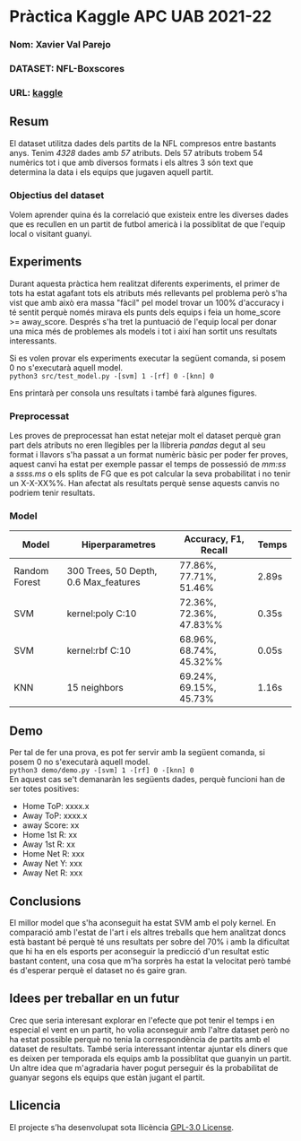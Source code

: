 # Pràctica Kaggle APC UAB 2021-22
### Nom: Xavier Val Parejo
### DATASET: NFL-Boxscores
### URL: [kaggle](https://www.kaggle.com/grayengineering425/nfl-box-scores)
## Resum
El dataset utilitza dades dels partits de la NFL compresos entre bastants anys.
Tenim *4328* dades amb *57* atributs. Dels 57 atributs trobem 54 numèrics tot i que amb diversos formats i els altres 3 són text que determina la data i els equips que jugaven aquell partit.
### Objectius del dataset
Volem aprender quina és la correlació que existeix entre les diverses dades que es recullen en un partit de futbol americà i la possiblitat de que l'equip local o visitant guanyi.

## Experiments
Durant aquesta pràctica hem realitzat diferents experiments, el primer de tots ha estat agafant tots els atributs més rellevants pel problema però s'ha vist que amb això era massa "fàcil" pel model trovar un 100% d'accuracy i té sentit perquè només mirava els punts dels equips i feia un home_score >= away_score. Després s'ha tret la puntuació de l'equip local per donar una mica més de problemes als models i tot i així han sortit uns resultats interessants.

Si es volen provar els experiments executar la següent comanda, si posem 0 no s'executarà aquell model.  
``` python3 src/test_model.py -[svm] 1 -[rf] 0 -[knn] 0 ```

Ens printarà per consola uns resultats i també farà algunes figures.


### Preprocessat
Les proves de preprocessat han estat netejar molt el dataset perquè gran part dels atributs no eren llegibles per la llibreria *pandas* degut al seu format i llavors s'ha passat a un format numèric bàsic per poder fer proves, aquest canvi ha estat per exemple passar el temps de possessió de *mm:ss* a *ssss.ms* o els splits de FG que es pot calcular la seva probabilitat i no tenir un X-X-XX%%.
Han afectat als resultats perquè sense aquests canvis no podriem tenir resultats. 

### Model
| Model | Hiperparametres | Accuracy, F1, Recall | Temps |
| -- | -- | -- | -- |
| Random Forest | 300 Trees, 50 Depth, 0.6 Max_features | 77.86%, 77.71%, 51.46% | 2.89s |
| SVM | kernel:poly C:10 | 72.36%, 72.36%, 47.83%% | 0.35s |
| SVM | kernel:rbf C:10 | 68.96%, 68.74%, 45.32%% | 0.05s |
| KNN | 15 neighbors | 69.24%, 69.15%, 45.73% | 1.16s |

## Demo
Per tal de fer una prova, es pot fer servir amb la següent comanda, si posem 0 no s'executarà aquell model.   
``` python3 demo/demo.py -[svm] 1 -[rf] 0 -[knn] 0 ```  
En aquest cas se't demanaràn les següents dades, perquè funcioni han de ser totes positives:
- Home ToP: xxxx.x
- Away ToP: xxxx.x
- away Score: xx
- Home 1st R: xx
- Away 1st R: xx
- Home Net R: xxx
- Away Net Y: xxx
- Away Net R: xxx

## Conclusions
El millor model que s'ha aconseguit ha estat SVM amb el poly kernel.
En comparació amb l'estat de l'art i els altres treballs que hem analitzat doncs està bastant bé perquè té uns resultats per sobre del 70% i amb la dificultat que hi ha en els esports per aconseguir la predicció d'un resultat estic bastant content, una cosa que m'ha sorprès ha estat la velocitat però també és d'esperar perquè el dataset no és gaire gran.

## Idees per treballar en un futur
Crec que seria interesant explorar en l'efecte que pot tenir el temps i en especial el vent en un partit, ho volia aconseguir amb l'altre dataset però no ha estat possible perquè no tenia la correspondència de partits amb el dataset de resultats. També seria interessant intentar ajuntar els diners que es deixen per temporada els equips amb la possiblitat que guanyin un partit.  
Un altre idea que m'agradaria haver pogut perseguir és la probabilitat de guanyar segons els equips que estàn jugant el partit.

## Llicencia
El projecte s’ha desenvolupat sota llicència [GPL-3.0 License](https://github.com/xavikp/kaggle-apc2122/blob/main/LICENSE).